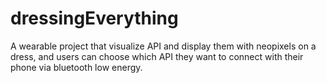 # dressingEverything
A wearable project  that visualize API and display them with neopixels on a dress, and users can choose which API they want to connect with their phone via bluetooth low energy.
